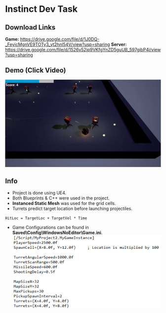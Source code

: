 # Instinct Dev Task

## Download Links

**Game:** https://drive.google.com/file/d/1J0DQ-_FeyicMgnVE9TOTy3_yt2hnl54V/view?usp=sharing
**Server:** https://drive.google.com/file/d/1526v52jp9VKfgYnZD5guUB_597gibP4i/view?usp=sharing

## Demo (Click Video)

[![Demo](https://raw.githubusercontent.com/ius3r/instask/main/media/demo.jpg)](https://drive.google.com/file/d/1Qr9fAxxhxBGZpZ9_0X90SiBl09O07WvO/view?usp=sharing)

## Info

* Project is done using UE4.
* Both Blueprints & C++ were used in the project.
* **Instanced Static Mesh** was used for the grid cells.
* Turrets predict target location before launching projectiles.
```
HitLoc = TargetLoc + TargetVel * Time
```
* Game Configurations can be found in **Saved\Config\WindowsNoEditor\Game.ini**.
![Demo](https://raw.githubusercontent.com/ius3r/instask/main/media/config.png)